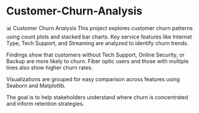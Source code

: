 # Customer-Churn-Analysis
📊 Customer Churn Analysis
This project explores customer churn patterns using count plots and stacked bar charts. Key service features like Internet Type, Tech Support, and Streaming are analyzed to identify churn trends.

Findings show that customers without Tech Support, Online Security, or Backup are more likely to churn. Fiber optic users and those with multiple lines also show higher churn rates.

Visualizations are grouped for easy comparison across features using Seaborn and Matplotlib.

The goal is to help stakeholders understand where churn is concentrated and inform retention strategies.
